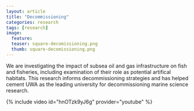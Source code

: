 ```yaml
---
layout: article
title: "Decommissioning"
categories: research
tags: [research]
image:
  feature: 
  teaser: square-decomissioning.png
  thumb: square-decomissioning.png
---
```

We are investigating the impact of subsea oil and gas infrastructure on fish and fisheries, including examination of their role as potential artifical habitats. This research informs decommissioning strategies and has helped cement UWA as the leading university for decommissioning marine science research.


{% include video id="hnOTzk9yJ6g" provider="youtube" %}
